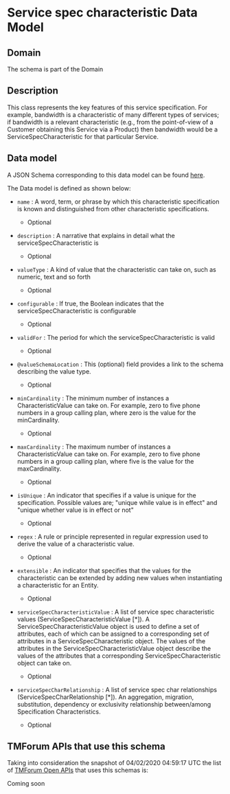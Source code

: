 # Service spec characteristic Data Model

## Domain

The  schema is part of the  Domain

## Description

This class represents the key features of this service specification. For example, bandwidth is a characteristic of many different types of services; if bandwidth is a relevant characteristic (e.g., from the point-of-view of a Customer obtaining this Service via a Product) then bandwidth would be a ServiceSpecCharacteristic for that particular Service.

## Data model

A JSON Schema corresponding to this data model can be found
[here](https://github.com/tmforum-rand/schemas/blob/candidates/Service/ServiceSpecCharacteristic.schema.json).

The Data model is defined as shown below:

- `name` : A word, term, or phrase by which this characteristic specification is known and distinguished from other characteristic specifications.

  - Optional


- `description` : A narrative that explains in detail what the serviceSpecCharacteristic is

  - Optional


- `valueType` : A kind of value that the characteristic can take on, such as numeric, text and so forth

  - Optional


- `configurable` : If true, the Boolean indicates that the serviceSpecCharacteristic is configurable

  - Optional


- `validFor` : The period for which the serviceSpecCharacteristic is valid

  - Optional


- `@valueSchemaLocation` : This (optional) field provides a link to the schema describing the value type.

  - Optional


- `minCardinality` : The minimum number of instances a CharacteristicValue can take on. For example, zero to five phone numbers in a group calling plan, where zero is the value for the minCardinality.

  - Optional


- `maxCardinality` : The maximum number of instances a CharacteristicValue can take on. For example, zero to five phone numbers in a group calling plan, where five is the value for the maxCardinality.

  - Optional


- `isUnique` : An indicator that specifies if a value is unique for the specification. Possible values are; &quot;unique while value is in effect&quot; and &quot;unique whether value is in effect or not&quot;

  - Optional


- `regex` : A rule or principle represented in regular expression used to derive the value of a characteristic value.

  - Optional


- `extensible` : An indicator that specifies that the values for the characteristic can be extended by adding new values when instantiating a characteristic for an Entity.

  - Optional


- `serviceSpecCharacteristicValue` : A list of service spec characteristic values (ServiceSpecCharacteristicValue [*]). A ServiceSpecCharacteristicValue object is used to define a set of attributes, each of which can be assigned to a corresponding set of attributes in a ServiceSpecCharacteristic object. The values of the attributes in the ServiceSpecCharacteristicValue object describe the values of the attributes that a corresponding ServiceSpecCharacteristic object can take on.

  - Optional


- `serviceSpecCharRelationship` : A list of service spec char relationships (ServiceSpecCharRelationship [*]). An aggregation, migration, substitution, dependency or exclusivity relationship between/among Specification Characteristics.

  - Optional






## TMForum APIs that use this schema

Taking into consideration the snapshot of 04/02/2020 04:59:17 UTC the list of [TMForum Open APIs](https://www.tmforum.org/open-apis/) that uses this schemas is:

Coming soon